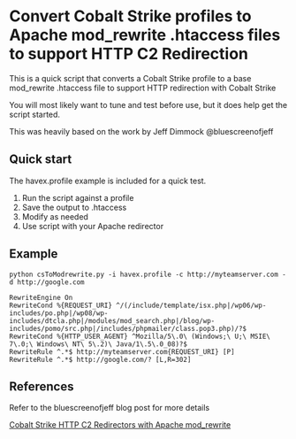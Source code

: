 # Convert Cobalt Strike profiles to Apache mod_rewrite .htaccess files to support HTTP C2 Redirection

This is a quick script that converts a Cobalt Strike profile to a base mod_rewrite .htaccess file to support HTTP redirection with Cobalt Strike

You will most likely want to tune and test before use, but it does help get the script started.

This was heavily based on the work by Jeff Dimmock @bluescreenofjeff

## Quick start

The havex.profile example is included for a quick test.

1) Run the script against a profile
2) Save the output to .htaccess
3) Modify as needed
4) Use script with your Apache redirector

## Example

    python csToModrewrite.py -i havex.profile -c http://myteamserver.com -d http://google.com

    RewriteEngine On
    RewriteCond %{REQUEST_URI} ^/(/include/template/isx.php|/wp06/wp-includes/po.php|/wp08/wp-includes/dtcla.php|/modules/mod_search.php|/blog/wp-includes/pomo/src.php|/includes/phpmailer/class.pop3.php)/?$
    RewriteCond %{HTTP_USER_AGENT} ^Mozilla/5\.0\ (Windows;\ U;\ MSIE\ 7\.0;\ Windows\ NT\ 5\.2)\ Java/1\.5\.0_08)?$
    RewriteRule ^.*$ http://myteamserver.com{REQUEST_URI} [P]
    RewriteRule ^.*$ http://google.com/? [L,R=302]

## References

Refer to the bluescreenofjeff blog post for more details

[Cobalt Strike HTTP C2 Redirectors with Apache mod_rewrite](https://bluescreenofjeff.com/2016-06-28-cobalt-strike-http-c2-redirectors-with-apache-mod_rewrite/)